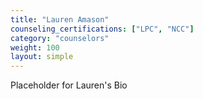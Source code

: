 ```yaml
---
title: "Lauren Amason"
counseling_certifications: ["LPC", "NCC"]
category: "counselors"
weight: 100
layout: simple
---
```


Placeholder for Lauren's Bio
